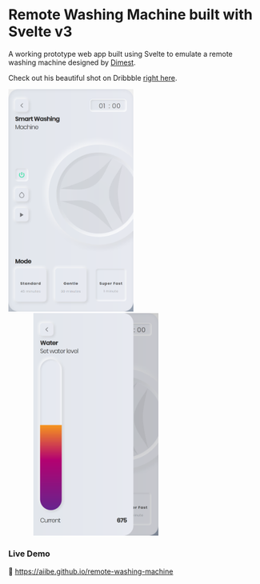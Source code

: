 # Remote Washing Machine built with Svelte v3

A working prototype web app built using Svelte to emulate a remote washing machine designed by [Dimest](https://dribbble.com/Dimest).

Check out his beautiful shot on Dribbble [right here](https://dribbble.com/shots/11018635-Washing-machine).

<img src="https://raw.githubusercontent.com/aiibe/remotewasher/master/src/snapshots/remote-1.png" width="250px"><img src="https://raw.githubusercontent.com/aiibe/remotewasher/master/src/snapshots/remote-2.png" width="250px" style="margin-left: 50px">

### Live Demo

🔗 https://aiibe.github.io/remote-washing-machine
